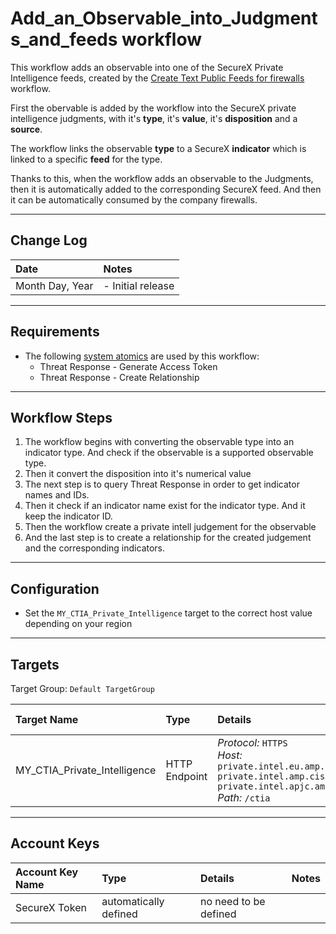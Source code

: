 # Add_an_Observable_into_Judgments_and_feeds workflow

This workflow adds an observable into one of the SecureX Private Intelligence feeds, created by the [Create Text Public Feeds for firewalls](https://github.com/pcardotatgit/SecureX_Workflows_and_Stuffs/tree/master/12-create_securex_blocking_lists_for_firewalls) workflow.

First the obervable is added by the workflow into the SecureX private intelligence judgments, with it's **type**, it's **value**, it's **disposition** and a **source**. 

The workflow links the observable **type** to a SecureX **indicator** which is linked to a specific **feed** for the type. 

Thanks to this, when the workflow adds an observable to the Judgments, then it is automatically added to the corresponding SecureX feed. And then it can be automatically consumed by the company firewalls.

---

## Change Log

| Date | Notes |
|:-----|:------|
| Month Day, Year | - Initial release |

---

## Requirements
* The following [system atomics](/sxo-05-security-workflows/atomics/system) are used by this workflow:
	* Threat Response - Generate Access Token
	* Threat Response - Create Relationship
---

## Workflow Steps
1. The workflow begins with converting the observable type into an indicator type. And check if the observable is a supported observable type.
2. Then it convert the disposition into it's numerical value
3. The next step is to query Threat Response in order to get indicator names and IDs.
4. Then it check if an indicator name exist for the indicator type. And it keep the indicator ID.
5. Then the workflow create a private intell judgement for the observable
6. And the last step is to create a relationship for the created judgement and the corresponding indicators.
---

## Configuration
* Set the `MY_CTIA_Private_Intelligence` target to the correct host value depending on your region

---

## Targets
Target Group: `Default TargetGroup`

| Target Name | Type | Details | Account Keys | Notes |
|:------------|:-----|:--------|:-------------|:------|
| MY_CTIA_Private_Intelligence | HTTP Endpoint | _Protocol:_ `HTTPS`<br />_Host:_ `private.intel.eu.amp.cisco.com`<br />`private.intel.amp.cisco.com`<br />`private.intel.apjc.amp.cisco.com`<br />_Path:_ `/ctia` | SecureX Token | |

---

## Account Keys

| Account Key Name | Type | Details | Notes |
|:-----------------|:-----|:--------|:------|
| SecureX Token | automatically defined | no need to be defined | |